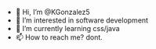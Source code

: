 - 👋 Hi, I’m @KGonzalez5
- 👀 I’m interested in software development
- 🌱 I’m currently learning css/java
- 📫 How to reach me? dont.

<!---
KGonzalez5/KGonzalez5 is a ✨ special ✨ repository because its `README.md` (this file) appears on your GitHub profile.
You can click the Preview link to take a look at your changes.
--->
